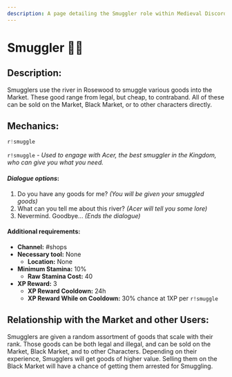 ```yaml
---
description: A page detailing the Smuggler role within Medieval Discord.
---
```


# Smuggler 🚣‍♂️

## Description:

Smugglers use the river in Rosewood to smuggle various goods into the Market. These good range from legal, but cheap, to contraband. All of these can be sold on the Market, Black Market, or to other characters directly.

## Mechanics:

```javascript
r!smuggle
```

`r!smuggle` - _Used to engage with Acer, the best smuggler in the Kingdom, who can give you what you need._

#### _Dialogue options_:

1. Do you have any goods for me? _\(You will be given your smuggled goods\)_
2. What can you tell me about this river? _\(Acer will tell you some lore\)_
3. Nevermind. Goodbye... _\(Ends the dialogue\)_

#### Additional requirements:

* **Channel:** \#shops
* **Necessary tool:** None
  * **Location:** None
* **Minimum Stamina:** 10%
  * **Raw Stamina Cost:** 40
* **XP Reward:** 3
  * **XP Reward Cooldown:** 24h
  * **XP Reward While on Cooldown:** 30% chance at 1XP per `r!smuggle`

## Relationship with the Market and other Users:

Smugglers are given a random assortment of goods that scale with their rank. Those goods can be both legal and illegal, and can be sold on the Market, Black Market, and to other Characters. Depending on their experience, Smugglers will get goods of higher value. Selling them on the Black Market will have a chance of getting them arrested for Smuggling.

